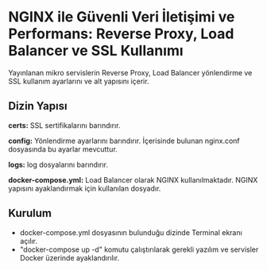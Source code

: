 NGINX ile Güvenli Veri İletişimi ve Performans: Reverse Proxy, Load Balancer ve SSL Kullanımı
===============

Yayınlanan mikro servislerin Reverse Proxy, Load Balancer yönlendirme ve SSL kullanım ayarlarını ve alt yapısını içerir.

## Dizin Yapısı

**certs:** SSL sertifikalarını barındırır.

**config:** Yönlendirme ayarlarını barındırır. İçerisinde bulunan nginx.conf dosyasında bu ayarlar mevcuttur.

**logs:** log dosyalarını barındırır.

**docker-compose.yml:** Load Balancer olarak NGINX kullanılmaktadır. NGINX yapısını ayaklandırmak için kullanılan dosyadır.

## Kurulum

- docker-compose.yml dosyasının bulunduğu dizinde Terminal ekranı açılır.
- "docker-compose up -d" komutu çalıştırılarak gerekli yazılım ve servisler Docker üzerinde ayaklandırılır.